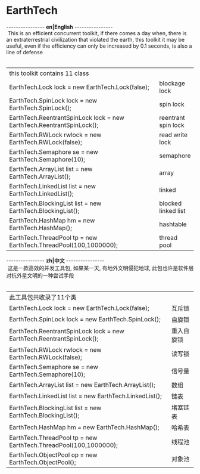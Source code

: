 # EarthTech
---------------- <b>en|English</b> ----------------
 <br>&nbsp;This is an efficient concurrent toolkit, if there comes a day when, there is an extraterrestrial civilization that violated the earth, this toolkit it may be useful, even if the efficiency can only be increased by 0.1 seconds, is also a line of defense<br><br>
  <table width="1600" border="0">
     <tr>
        <td width="420" height="30">this toolkit contains 11 class</td>
        <td></td>
     </tr>
     <tr>
        <td width="420" height="30">EarthTech.Lock lock = new EarthTech.Lock(false);</td>
        <td>blockage lock</td>
     </tr>
     <tr>
        <td width="420" height="30">EarthTech.SpinLock lock = new EarthTech.SpinLock();</td>
        <td>spin lock</td>
     </tr>
     <tr>
        <td width="420" height="30">EarthTech.ReentrantSpinLock lock = new EarthTech.ReentrantSpinLock();</td>
        <td>reentrant spin lock</td>
     </tr>
     <tr>
        <td width="420" height="30">EarthTech.RWLock rwlock = new EarthTech.RWLock(false);</td>
        <td>read write lock</td>
     </tr>
     <tr>
        <td width="420" height="30">EarthTech.Semaphore se = new EarthTech.Semaphore(10);</td>
        <td>semaphore</td>
     </tr>
     <tr>
        <td width="420" height="30">EarthTech.ArrayList list = new EarthTech.ArrayList();</td>
        <td>array</td>
     </tr>
     <tr>
        <td width="420" height="30">EarthTech.LinkedList list = new EarthTech.LinkedList();</td>
        <td>linked</td>
     </tr>
     <tr>
        <td width="420" height="30">EarthTech.BlockingList list = new EarthTech.BlockingList();</td>
        <td>blocked linked list</td>
     </tr>
     <tr>
        <td width="420" height="30">EarthTech.HashMap hm = new EarthTech.HashMap();</td>
        <td>hashtable</td>
     </tr>
     <tr>
        <td width="420" height="30">EarthTech.ThreadPool tp = new EarthTech.ThreadPool(100,1000000);</td>
        <td>thread pool</td>
     </tr>
  </table>
  ---------------- <b>zh|中文</b> ----------------
  <br>&nbsp;这是一款高效的并发工具包, 如果某一天, 有地外文明侵犯地球, 此包也许是软件层对抗外星文明的一种尝试手段<br><br>
  <table width="600" border="0">
     <tr>
        <td width="420" height="30">此工具包共收录了11个类</td>
        <td></td>
     </tr>
     <tr>
        <td width="420" height="30">EarthTech.Lock lock = new EarthTech.Lock(false);</td>
        <td>互斥锁</td>
     </tr>
     <tr>
        <td width="420" height="30">EarthTech.SpinLock lock = new EarthTech.SpinLock();</td>
        <td>自旋锁</td>
     </tr>
     <tr>
        <td width="420" height="30">EarthTech.ReentrantSpinLock lock = new EarthTech.ReentrantSpinLock();</td>
        <td>重入自旋锁</td>
     </tr>
     <tr>
        <td width="420" height="30">EarthTech.RWLock rwlock = new EarthTech.RWLock(false);</td>
        <td>读写锁</td>
     </tr>
     <tr>
        <td width="420" height="30">EarthTech.Semaphore se = new EarthTech.Semaphore(10);</td>
        <td>信号量</td>
     </tr>
     <tr>
        <td width="420" height="30">EarthTech.ArrayList list = new EarthTech.ArrayList();</td>
        <td>数组</td>
     </tr>
     <tr>
        <td width="420" height="30">EarthTech.LinkedList list = new EarthTech.LinkedList();</td>
        <td>链表</td>
     </tr>
     <tr>
        <td width="420" height="30">EarthTech.BlockingList list = new EarthTech.BlockingList();</td>
        <td>堵塞链表</td>
     </tr>
     <tr>
        <td width="420" height="30">EarthTech.HashMap hm = new EarthTech.HashMap();</td>
        <td>哈希表</td>
     </tr>
     <tr>
        <td width="420" height="30">EarthTech.ThreadPool tp = new EarthTech.ThreadPool(100,1000000);</td>
        <td>线程池</td>
     </tr>
     <tr>
        <td width="420" height="30">EarthTech.ObjectPool op = new EarthTech.ObjectPool();</td>
        <td>对象池</td>
     </tr>
  </table>
